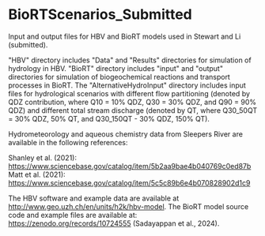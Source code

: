 # BioRTScenarios_Submitted

Input and output files for HBV and BioRT models used in Stewart and Li (submitted).

"HBV" directory includes "Data" and "Results" directories for simulation of hydrology in HBV. "BioRT" directory includes "input" and "output" directories for simulation of biogeochemical reactions and transport processes in BioRT. The "AlternativeHydroInput" directory includes input files for hydrological scenarios with different flow partitioning (denoted by QDZ contribution, where Q10 = 10% QDZ, Q30 = 30% QDZ, and Q90 = 90% QDZ) and different total stream discharge (denoted by QT, where Q30_50QT = 30% QDZ, 50% QT, and Q30_150QT - 30% QDZ, 150% QT).

Hydrometeorology and aqueous chemistry data from Sleepers River are available in the following references:

Shanley et al. (2021): https://www.sciencebase.gov/catalog/item/5b2aa9bae4b040769c0ed87b
Matt et al. (2021): https://www.sciencebase.gov/catalog/item/5c5c89b6e4b070828902d1c9

The HBV software and example data are available at http://www.geo.uzh.ch/en/units/h2k/hbv-model. The BioRT model source code and example files are available at: https://zenodo.org/records/10724555 (Sadayappan et al., 2024).
